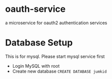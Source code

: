# oauth-service
a microservice for oauth2 authentication services

# Database Setup 
This is for mysql. Please start mysql service first

- Login MySQL with root
- Create new database 
``` CREATE DATABASE jumkid ```

